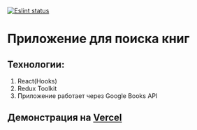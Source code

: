 [![Eslint status](https://github.com/usernaimandrey/book-search-engine/actions/workflows/node.js.yml/badge.svg)](https://github.com/usernaimandrey/book-search-engine/actions/workflows/node.js.yml)

# Приложение для поиска книг

## Технологии:

1. React(Hooks)
2. Redux Toolkit
3. Приложение работает через Google Books API

## Демонстрация на [Vercel](https://book-search-engine-leupkm5i0-usernaimandrey.vercel.app/)
